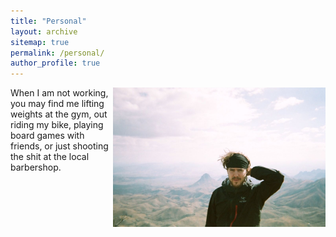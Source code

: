 ```yaml
---
title: "Personal"
layout: archive
sitemap: true
permalink: /personal/
author_profile: true
---
```




<img src="/assets/images/BigBend1.png" width="340px" alt="Brendan Keith" align="right" />

When I am not working, you may find me lifting weights at the gym, out riding my bike, playing board games with friends, or just shooting the shit at the local barbershop.

